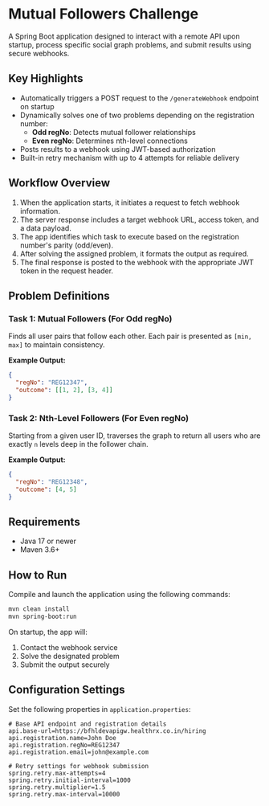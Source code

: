 
# Mutual Followers Challenge

A Spring Boot application designed to interact with a remote API upon startup, process specific social graph problems, and submit results using secure webhooks.

## Key Highlights

- Automatically triggers a POST request to the `/generateWebhook` endpoint on startup  
- Dynamically solves one of two problems depending on the registration number:
  - **Odd regNo**: Detects mutual follower relationships
  - **Even regNo**: Determines nth-level connections
- Posts results to a webhook using JWT-based authorization
- Built-in retry mechanism with up to 4 attempts for reliable delivery

## Workflow Overview

1. When the application starts, it initiates a request to fetch webhook information.
2. The server response includes a target webhook URL, access token, and a data payload.
3. The app identifies which task to execute based on the registration number's parity (odd/even).
4. After solving the assigned problem, it formats the output as required.
5. The final response is posted to the webhook with the appropriate JWT token in the request header.

## Problem Definitions

### Task 1: Mutual Followers (For Odd regNo)

Finds all user pairs that follow each other. Each pair is presented as `[min, max]` to maintain consistency.

**Example Output:**
```json
{
  "regNo": "REG12347",
  "outcome": [[1, 2], [3, 4]]
}
```

### Task 2: Nth-Level Followers (For Even regNo)

Starting from a given user ID, traverses the graph to return all users who are exactly `n` levels deep in the follower chain.

**Example Output:**
```json
{
  "regNo": "REG12348",
  "outcome": [4, 5]
}
```

## Requirements

- Java 17 or newer  
- Maven 3.6+

## How to Run

Compile and launch the application using the following commands:

```bash
mvn clean install
mvn spring-boot:run
```

On startup, the app will:
1. Contact the webhook service
2. Solve the designated problem
3. Submit the output securely

## Configuration Settings

Set the following properties in `application.properties`:

```properties
# Base API endpoint and registration details
api.base-url=https://bfhldevapigw.healthrx.co.in/hiring
api.registration.name=John Doe
api.registration.regNo=REG12347
api.registration.email=john@example.com

# Retry settings for webhook submission
spring.retry.max-attempts=4
spring.retry.initial-interval=1000
spring.retry.multiplier=1.5
spring.retry.max-interval=10000
```

